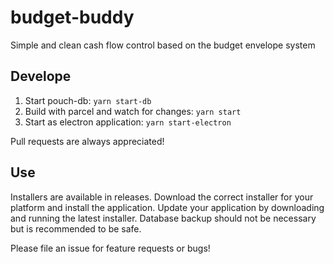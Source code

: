 # budget-buddy
Simple and clean cash flow control based on the budget envelope system

## Develope
1. Start pouch-db: `yarn start-db`
2. Build with parcel and watch for changes: `yarn start`
3. Start as electron application: `yarn start-electron`

Pull requests are always appreciated!

## Use
Installers are available in releases. Download the correct installer for your platform and install the application. 
Update your application by downloading and running the latest installer. Database backup should not be necessary but is recommended to be safe.

Please file an issue for feature requests or bugs!